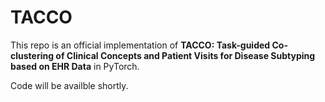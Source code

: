 # TACCO
This repo is an official implementation of **TACCO: Task-guided Co-clustering of Clinical Concepts and Patient Visits for Disease Subtyping based on EHR Data** in PyTorch. 

Code will be availble shortly.
